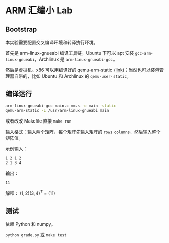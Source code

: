 # ARM 汇编小 Lab

## Bootstrap

本实验需要配置交叉编译环境和转译执行环境。

首先是 arm-linux-gnueabi 编译工具链。Ubuntu 下可以 apt 安装 `gcc-arm-linux-gnueabi`，Archlinux 是 `arm-linux-gnueabi-gcc`。

然后是虚拟机。x86 可以用编译好的 qemu-arm-static ([link](https://github.com/multiarch/qemu-user-static/releases/download/v7.2.0-1/qemu-arm-static.tar.gz))；当然也可以装包管理器自带的，比如 Ubuntu 和 Archlinux 的 `qemu-user-static`。

## 编译运行

```bash
arm-linux-gnueabi-gcc main.c mm.s -o main -static
qemu-arm-static -L /usr/arm-linux-gnueabi main
```

或者改改 Makefile 直接 `make run`

输入格式：输入两个矩阵，每个矩阵先输入矩阵的 `rows` `columns`，然后输入整个矩阵值。

示例输入：

```txt
1 2 1 2
2 1 3 4
```

输出：

```txt
11
```

解释： $(1,2)(3,4)^T=(11)$

## 测试

依赖 Python 和 numpy。

`python grade.py` 或 `make test`
